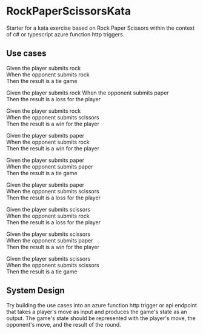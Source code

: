 # RockPaperScissorsKata

Starter for a kata exercise based on Rock Paper Scissors within the context of c# or typescript azure function http triggers.

## Use cases

Given the player submits rock\
When the opponent submits rock\
Then the result is a tie game

Given the player submits rock
When the opponent submits paper\
Then the result is a loss for the player

Given the player submits rock\
When the opponent submits scissors\
Then the result is a win for the player

Given the player submits paper\
When the opponent submits rock\
Then the result is a win for the player

Given the player submits paper\
When the opponent submits paper\
Then the result is a tie game

Given the player submits paper\
When the opponent submits scissors\
Then the result is a loss for the player

Given the player submits scissors\
When the opponent submits rock\
Then the result is a loss for the player

Given the player submits scissors\
When the opponent submits paper\
Then the result is a win for the player

Given the player submits scissors\
When the opponent submits scissors\
Then the result is a tie game

## System Design

Try building the use cases into an azure function http trigger or api endpoint that takes a player's move as input and produces the game's state as an output. The game's state should be represented with the player's move, the opponent's move, and the result of the round.
